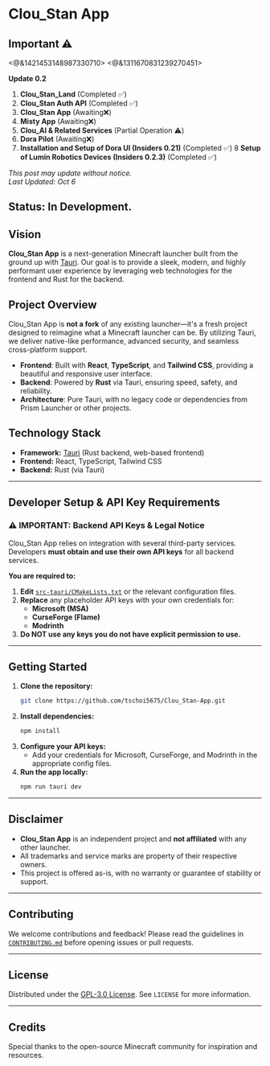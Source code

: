 # Clou_Stan App


## Important ⚠️
<@&1421453148987330710> <@&1311670831239270451> 

**Update 0.2**    

1. **Clou_Stan_Land** (Completed ✅)
2. **Clou_Stan Auth API**  (Completed ✅)
3. **Clou_Stan App** (Awaiting❌)
4. **Misty App** (Awaiting❌)
5. **Clou_AI & Related Services** (Partial Operation ⚠️)
6. **Dora Pilot** (Awaiting❌)
7. **Installation and Setup of Dora UI (Insiders 0.21)** (Completed ✅)
8   **Setup of Lumin Robotics Devices (Insiders 0.2.3)** (Completed ✅)

*This post may update without notice.  
Last Updated: Oct 6*



## Status: In Development.

## Vision

**Clou_Stan App** is a next-generation Minecraft launcher built from the ground up with [Tauri](https://tauri.app/). Our goal is to provide a sleek, modern, and highly performant user experience by leveraging web technologies for the frontend and Rust for the backend.

## Project Overview

Clou_Stan App is **not a fork** of any existing launcher—it's a fresh project designed to reimagine what a Minecraft launcher can be. By utilizing Tauri, we deliver native-like performance, advanced security, and seamless cross-platform support.

- **Frontend**: Built with **React**, **TypeScript**, and **Tailwind CSS**, providing a beautiful and responsive user interface.
- **Backend**: Powered by **Rust** via Tauri, ensuring speed, safety, and reliability.
- **Architecture**: Pure Tauri, with no legacy code or dependencies from Prism Launcher or other projects.

## Technology Stack

- **Framework:** [Tauri](https://tauri.app/) (Rust backend, web-based frontend)
- **Frontend:** React, TypeScript, Tailwind CSS
- **Backend:** Rust (via Tauri)

---

## Developer Setup & API Key Requirements

### ⚠️ **IMPORTANT: Backend API Keys & Legal Notice**

Clou_Stan App relies on integration with several third-party services. Developers **must obtain and use their own API keys** for all backend services.

**You are required to:**
1. **Edit** [`src-tauri/CMakeLists.txt`](src-tauri/CMakeLists.txt) or the relevant configuration files.
2. **Replace** any placeholder API keys with your own credentials for:
   - **Microsoft (MSA)**
   - **CurseForge (Flame)**
   - **Modrinth**
3. **Do NOT use any keys you do not have explicit permission to use.**

---

## Getting Started

1. **Clone the repository:**
   ```bash
   git clone https://github.com/tschoi5675/Clou_Stan-App.git
   ```
2. **Install dependencies:**
   ```bash
   npm install
   ```
3. **Configure your API keys:**
   - Add your credentials for Microsoft, CurseForge, and Modrinth in the appropriate config files.
4. **Run the app locally:**
   ```bash
   npm run tauri dev
   ```

---

## Disclaimer

- **Clou_Stan App** is an independent project and **not affiliated** with any other launcher.
- All trademarks and service marks are property of their respective owners.
- This project is offered as-is, with no warranty or guarantee of stability or support.

---

## Contributing

We welcome contributions and feedback! Please read the guidelines in [`CONTRIBUTING.md`](CONTRIBUTING.md) before opening issues or pull requests.

---

## License

Distributed under the [GPL-3.0 License](LICENSE). See `LICENSE` for more information.

---

## Credits

Special thanks to the open-source Minecraft community for inspiration and resources.
